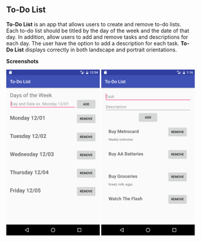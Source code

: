## To-Do List

**To-Do List** is an app that allows users to create and remove to-do lists.  Each to-do list should be titled by the day of the week and the date of that day.  In addition, allow users to add and remove tasks and descriptions for each day.  The user have the option to add a description for each task.  **To-Do List** displays correctly in both landscape and portrait orientations.

**Screenshots**

<p align="center">
  <img src="screenshots/Screenshot_1479325886.png" width="250">
  <img src="screenshots/Screenshot_1479327192.png" width="250">
</p>
